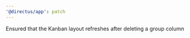```yaml
---
'@directus/app': patch
---
```


Ensured that the Kanban layout refreshes after deleting a group column
